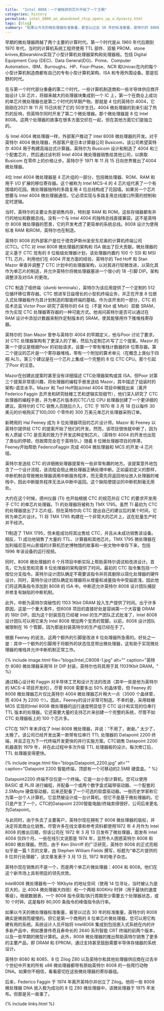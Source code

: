 ```yaml
---
title:  "Intel 8008：一个被抛弃的芯片开拓了一个王朝"
categories: history
permalink: intel_8008_an_abandoned_chip_opens_up_a_dynasty.html
tags: [blog]
summary: "如果以今天的微处理器标准衡量，甚至以过去 30 年的标准衡量，英特尔的 8008 确实是微弱而缓慢的。但它是第一个商用的 8 位单芯片微处理器，您可以用它构建有用的系统。英特尔 8080 和 8085、8 位 Zilog Z80 以及英特尔和其他处理器供应商在过去半个世纪中开发的所有 x86 微处理器都带有原始英特尔 8008 的一些爬行动物 DNA。后来，Federico Faggin 于 1974 年离开英特尔并创立了 Zilog。他将一些 8008 微处理器 DNA 放入极为成功的 8 位 Z80 微处理器中。"
---
```


早期的微处理器跨越了两个主要的计算时代。第一个时代是从 1960 年代后期到 1970 年代，当时的计算机系统工程师使用 TTL 部件、双极 PROM、stone knives,和bearskins实现了小型计算机处理器架构和处理器板。包括 Digital Equipment Corp (DEC)、Data General(DG)、Prime、Computer Automation、IBM、Burroughs、HP、Four-Phase、NCR 和Univac在内的每个小型计算机制造商都有自己的专有小型计算机架构、ISA 和专用外围设备。那是狂野的时代。

在与第一个时代部分重叠的第二个时代，一些计算机制造商和一些半导体供应商开始设计 LSI 芯片，将越来越大的处理器块集成到一个 IC 上，第一个在商业上成功的单芯片微处理器也是第二个时代的早期产物。那就是 4 位的英特尔 4004，它刚刚在2021 年 11 月 15日庆祝了它的 50岁生日。4004 微处理器的到来引起了热烈的反响，但英特尔同时开发了第二个微处理器。那个微处理器是 8 位 Intel 8008。这两个处理器的故事在很多方面交织在一起，但在其他方面它们是独立的。

与 Intel 4004 微处理器一样，外部客户推动了 Intel 8008 微处理器的开发。对于英特尔 4004 微处理器，外部客户是日本计算器公司 Busicom，该公司希望英特尔 4004 用于构建高端台式计算器。英特尔为 Busicom 设计和制造了 4004 和三个配套芯片，然后通过谈判将 Intel 4004 微处理器销售给其他公司，以换取 Busicom 在零件上的价格让步。英特尔于 1971 年 11 月 15 日向世界推出了4004 微处理器。

4位 Intel 4004 微处理器是 4 芯片组的一部分，包括微处理器、ROM、RAM 和用于 I/O 扩展的移位寄存器。这个被称为 Intel MCS-4 的 4 芯片组代表了一个有围墙的花园。微处理器独特的多路复用 4 位总线构成了花园墙。如果另一个芯片想要与 Intel 4004 微处理器通信，它必须实现与多路复用总线接口所需的控制和定时逻辑。

当时，英特尔的主要业务是销售内存，特别是 RAM 和 ROM。这些存储器都有并行的地址和数据总线。没有一个与 Intel 4004 的独特总线直接兼容。这不是英特尔 8008 微处理器的愿景，它的开发考虑了更简单的系统总线。8008 设计为使用标准 RAM 和ROM，英特尔也在制造。

英特尔 8008 的外部客户是位于德克萨斯州圣安东尼奥的计算机终端公司 (CTC)。CTC 对 Intel 8008 微处理器的架构和 ISA 做出了巨大贡献。微处理器的定义基于 CTC 现有的 8 位板级处理器计划，该处理器内置约 100 个 SSI 和 MSI TTL 芯片。利用他们在 4004 开发方面的经验，英特尔的 Ted Hoff 和 Stan Mazor 审查并调整了 CTC 计划中的处理器架构，以对其进行轻微改进，以简化其作为单芯片的制造，并允许英特尔将微处理器塞进一个很小的 18 -引脚 DIP。架构调整涉及对ISA 的更改。

CTC 制造了哑终端（dumb terminals），英特尔为该应用提供了一个定制的 512 位循环移位寄存器。CTC 想进军日益增长的小型机终端业务，并正在开发 8 位嵌入式处理器板作为其计划制造的智能终端的基础。作为该开发的一部分，CTC 的技术总监 Victor Poor 研究了英特尔的 64 位（不是 Kbit 或 Mbit）双极 SRAM，作为实现 CTC 处理器寄存器的一种可能方式。他询问英特尔是否可以通过在 RAM 设计中添加计数器来制作定制版本的 SRAM，使其能够用作下推堆栈寄存器。

英特尔的 Stan Mazor 曾参与英特尔 4004 的早期定义，他与Poor 讨论了要求，对 CTC 处理器架构有了更深入的了解，然后为定制芯片写了三个提案。Mazor 的第一个提议是根据Poor 的初始请求，设置一个带有堆栈计数器的8 位寄存器。第二个提议的芯片是一个寄存器堆栈，带有一个附加的算术单元（在概念上类似于四相 AL1）。第三个建议是在一个芯片上集成一个完整的 8 位 CTC CPU。那个引起了Poor 的注意。

Mazor在创建此提案时甚至没有详细描述 CTC处理器架构或其 ISA，但Poor 对第三个提案非常感兴趣，将处理器的编程手册发送给 Mazor，其中描述了组装时的架构-语言水平。Mazor 和 Ted Hoff刚从Intel 4004 项目中解脱出来（离开 Federico Faggin 去开发和研究硅栅工艺和逻辑实现细节），他们深入研究了 CTC 处理器的编程手册，并为单芯片版本的CTC八位 CPU 处理器创建了一个更详细的建议。英特尔的 CTC 销售人员随后介入，CTC 于 1970 年 3 月 18 日以每件 30 美元的价格购买了100,000 个零件的 300 万美元单芯片处理器采购订单。

新聘用的 Hal Feeney 成为 8 位处理器项目的芯片设计师。Mazor 和 Feeney 以英特尔提供给 CTC 的提案开始了他们的开发。然而，该项目很快就中断了，因为有人质疑 CTC 是否真的致力于开发这种定制芯片。（英特尔 4004 的开发也出现了类似的停顿，但故障完全在于英特尔。）随着 8 位微处理器项目的停滞，Feeney开始帮助 FedericoFaggin 完成 4004 微处理器和 MCS 的开发-4 芯片组。

英特尔发送给 CTC 的详细微处理器提案有一些非常有趣的地方。该提案意外地包含了一个设计流程，该流程会阻止微处理器正确处理中断。正如最初定义的那样，中断机制会导致微处理器调用中断服务程序，而无需先将返回地址放入处理器的堆栈中，因此中断服务程序无法从中断中返回。这个缺陷使提议的中断机制毫无用处。

大约在这个时候，德州仪器 (TI) 也开始根据 CTC 的规范并应 CTC 的要求开发用于 CTC 的单芯片处理器。TI 的处理器将被称为 TMX 1795。虽然 TI 最初为 CTC 的处理器提出了3 芯片组，但在英特尔向 CTC 提出自己的建议后的某个时间，它转为单芯片设计。TI 将 TMX 1795 构建在一个非常大的芯片上，这在批量生产时并不经济。

TI制造了 TMX 1795，但未能成功将其出售给 CTC，并且从未成功销售该设备。相反，TI 成功地销售了大量的 TTL、计算器和其他芯片。TMX 1795 微处理器在加利福尼亚州山景城的计算机历史博物馆的故事和一些文物中幸存下来，包括 1996 年该设备的运行视频。

同时，8008 微处理器的 6 个月项目中断实际上帮助英特尔调试和改进设计。首先，它为反思和完善 8 位处理器的架构提供了时间。最初的 CTC 指令集包括一个按位分支指令。英特尔设计团队确定不需要该指令并将其删除以简化处理器的硬件设计。同时，英特尔设计团队确定处理器将从增量和减量指令中受益匪浅，因此他们将这两条指令添加到 8008 的 ISA 中。中断还允许英特尔 8008 设计团队捕捉并修复有缺陷的中断机制。

此外，中断为英特尔突破性的 1103 1Kbit DRAM 投入生产提供了时间。出于许多原因，这是一个重大事件，但8008 项目的直接好处是容纳第一个大容量 DRAM 的 18针 DIP。因为这个封装现在已经被 Intel 的生产团队正式批准了，Intel 8008 设计团队可以用它来为 Intel 8008 增加两个宝贵的管脚。以前，8008 设计团队被限制在 16 个管脚，因为那是封装英特尔的生产组已经在手了。

根据 Feeney 的说法，这两个额外的引脚是改进 8 位处理器所急需的。好处之一是：其中一个额外的引脚用于将额外的状态信息带出微处理器，这有助于实现微处理器的堆栈并允许中断机制正常工作。

{% include image.html file="blogs/Intel_C8008-1.jpg" alt="" caption="英特尔 8080 微处理器采用18 针 DIP 封装，英特尔也将其用于其 11031Kbit DRAM。" %}

通过精心设计和 Faggin 对半导体工艺和设计方法的改进（其中一些是他为英特尔的 MCS-4 项目开发的），尽管 8008 需要多出 50% 的晶体管，但 Feeney 的 8008 微处理器芯片仅比英特尔 4004 微处理器芯片稍大一点（3500 个晶体管，而 4004 为 2200 个）。因此，Feeney的设计非常可制造。不幸的是，采用硅栅 MOS 实现的Intel 8008 微处理器的运行速度明显低于 CTC 设计和实现的位串行 TTL 版本的处理器。它还需要大量的支持芯片来创建一个完整的系统，尽管不如 CTC 处理器板上的 100 个芯片多。

CTC在 1971 年末评估了 Intel 8008 微处理器，并说：“不用了，谢谢。” 太少了，太晚了。该公司已经开发出第一款带有位串行 TTL 处理器的 Datapoint 2200 终端，并且正在为下一代终端开发更快的并行实施方案。CTC销售 Datapoint 2200 机器直到 1979 年，并在此过程中多次升级 TTL 处理器板的设计。每次修订后，TTL 处理器变得更快。

{% include image.html file="blogs/Datapoint_2200.jpg" alt="" caption="Datapoint 2200 智能终端，顶部有一个可移动的2.5MB 硬盘盒。" %}

Datapoint2200 终端不仅仅是一个终端。它是一台小型计算机，您可以使用 BASIC 或 PL/B 进行编程，并配备一个或两个数字盒式磁带驱动器、一个配套的 2.5Mbyte 硬盘驱动器，后来还配备了一个可选的软盘驱动器。一些历史学家称它为第一台个人计算机，它显然被设计成一台计算机，但它不是基于微处理器的。它只是产生了一个。CTC的Datapoint 2200智能电脑/终端卖得很好，公司后来更名为Datapoint。

与此同时，由于失去了主要客户，英特尔现在拥有了 8008 微处理器的版权，并决定将其商业化销售。尽管许多在线文章和参考资料都使用1972 年 4 月作为 Intel 8008 的推出日期，但该公司在 1972 年 3 月 13 日发布了微处理器，距发布 Intel 4004 仅四个月。一些在线引文说那是 1974 年，显然令人困惑英特尔 8008 和 8080 微处理器。然而，由于 Ken Shirriff 的广泛研究，英特尔 8008 的正式亮相似乎是一篇 1 页的文章，由 Stephen William Fields 撰写，标题为“单芯片提供的 8 位并行处理器”，该文章发表于 3 月 13 日, 1972 年的电子杂志。

英特尔现在销售的不是一个，而是两个单芯片微处理器：4004 和 8008。他们在这个新市场上具有明显的领先优势。

Intel8008 微处理器有一个 16Kbyte 的地址空间（使用 14 位寻址，当时被认为是巨大的，比 4004 微处理器大四倍）和一个两相 800KHz 时钟（用于最快的速度等级）。根据数据表，一个 8008 指令获取/执行周期至少需要五个处理器状态，或 10 个时钟。这是每秒 80,000 条指令的峰值指令执行率。

如果以今天的微处理器标准衡量，甚至以过去 30 年的标准衡量，英特尔的 8008 确实是微弱而缓慢的。但它是第一个商用的 8 位单芯片微处理器，您可以用它构建有用的系统。系统设计人员开始将 Intel8008 集成到包括嵌入式系统在内的许多新产品中，例如惠普传奇且寿命长的 2640 系列智能 CRT 终端的前两个版本，以及一些早期的微型计算机。此外，8008 微处理器的推出帮助英特尔销售了更多的主要产品，即 DRAM 和 EPROM，通过支持甚至鼓励需要半导体存储器的系统设计。

英特尔 8080 和 8085、8 位 Zilog Z80 以及英特尔和其他处理器供应商在过去半个世纪中开发的所有 x86 微处理器都带有原始英特尔 8008 的一些爬行动物 DNA。如果你不相信，看看密切在这些微处理器的寄存器组。

后来，Federico Faggin 于 1974 年离开英特尔并创立了 Zilog。他将一些 8008 微处理器 DNA 放入极为成功的 8 位 Z80 微处理器中，该微处理器于 1975 年发布。但那是另一故事了。

{% include links.html %}
